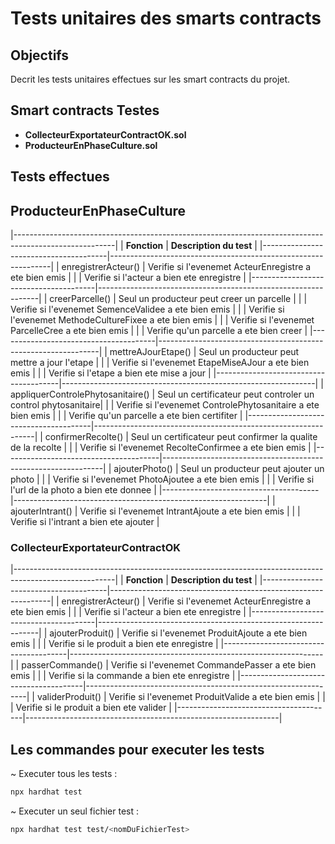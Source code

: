 # Tests unitaires des smarts contracts


## Objectifs
Decrit les tests unitaires effectues sur les smart contracts du projet.


## Smart contracts Testes
- **CollecteurExportateurContractOK.sol**
- **ProducteurEnPhaseCulture.sol**


## Tests effectues

## ProducteurEnPhaseCulture
|-------------------------------------------------------------------------------------------------------|
| **Fonction**                          | **Description du test**                                       |
|---------------------------------------|---------------------------------------------------------------|
| enregistrerActeur()                   | Verifie si l'evenemet ActeurEnregistre a ete bien emis        |
|                                       | Verifie si l'acteur a bien ete enregistre                     |
|---------------------------------------|---------------------------------------------------------------|
| creerParcelle()                       | Seul un producteur peut creer un parcelle                     |
|                                       | Verifie si l'evenemet SemenceValidee a ete bien emis          |
|                                       | Verifie si l'evenemet MethodeCultureFixee a ete bien emis     |
|                                       | Verifie si l'evenemet ParcelleCree a ete bien emis            |
|                                       | Verifie qu'un parcelle a ete bien creer                       |
|---------------------------------------|---------------------------------------------------------------|
| mettreAJourEtape()                    | Seul un producteur peut mettre a jour l'etape                 |
|                                       | Verifie si l'evenemet EtapeMiseAJour a ete bien emis          |
|                                       | Verifie si l'etape a bien ete mise a jour                     |
|---------------------------------------|---------------------------------------------------------------|
| appliquerControlePhytosanitaire()     | Seul un certificateur peut controler un control phytosanitaire|
|                                       | Verifie si l'evenemet ControlePhytosanitaire a ete bien emis  |
|                                       | Verifie qu'un parcelle a ete bien certifiter                  |
|---------------------------------------|---------------------------------------------------------------|
| confirmerRecolte()                    | Seul un certificateur peut confirmer la qualite de la recolte |
|                                       | Verifie si l'evenemet RecolteConfirmee a ete bien emis        |
|---------------------------------------|---------------------------------------------------------------|
| ajouterPhoto()                        | Seul un producteur peut ajouter un photo                      |
|                                       | Verifie si l'evenemet PhotoAjoutee a ete bien emis            |
|                                       | Verifie si l'url de la photo a bien ete donnee                |
|---------------------------------------|---------------------------------------------------------------|
| ajouterIntrant()                      | Verifie si l'evenemet IntrantAjoute a ete bien emis           |
|                                       | Verifie si l'intrant a bien ete ajouter                       |


### CollecteurExportateurContractOK
|-------------------------------------------------------------------------------------------------------|
| **Fonction**                          | **Description du test**                                       |
|---------------------------------------|---------------------------------------------------------------|
| enregistrerActeur()                   | Verifie si l'evenemet ActeurEnregistre a ete bien emis        |
|                                       | Verifie si l'acteur a bien ete enregistre                     |
|---------------------------------------|---------------------------------------------------------------|
| ajouterProduit()                      | Verifie si l'evenemet ProduitAjoute a ete bien emis           |
|                                       | Verifie si le produit a bien ete enregistre                   |
|---------------------------------------|---------------------------------------------------------------|
| passerCommande()                      | Verifie si l'evenemet CommandePasser a ete bien emis          |
|                                       | Verifie si la commande a bien ete enregistre                  |
|---------------------------------------|---------------------------------------------------------------|
| validerProduit()                      | Verifie si l'evenemet ProduitValide a ete bien emis           |
|                                       | Verifie si le produit a bien ete valider                      |
|---------------------------------------|---------------------------------------------------------------|


## Les commandes pour executer les tests
~ Executer tous les tests :
```sh
npx hardhat test
```
~ Executer un seul fichier test :
```sh
npx hardhat test test/<nomDuFichierTest>
```